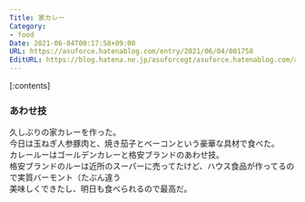 ```yaml
---
Title: 家カレー
Category:
- food
Date: 2021-06-04T00:17:58+09:00
URL: https://asuforce.hatenablog.com/entry/2021/06/04/001758
EditURL: https://blog.hatena.ne.jp/asuforcegt/asuforce.hatenablog.com/atom/entry/26006613771807084
---
```


[:contents]

### あわせ技

久しぶりの家カレーを作った。  
今日は玉ねぎ人参豚肉と、焼き茄子とベーコンという豪華な具材で食べた。  
カレールーはゴールデンカレーと格安ブランドのあわせ技。  
格安ブランドのルーは近所のスーパーに売ってたけど、ハウス食品が作ってるので実質バーモント（たぶん違う  
美味しくできたし、明日も食べられるので最高だ。


